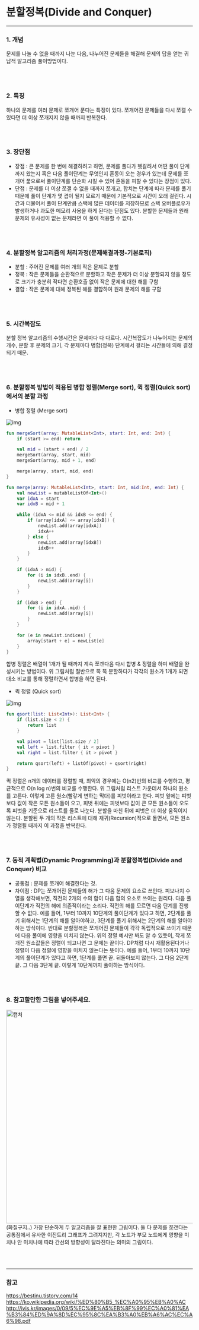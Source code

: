 # 분할정복(Divide and Conquer)    
---   

### 1. 개념     
문제를 나눌 수 없을 때까지 나눈 다음, 나누어진 문제들을 해결해  문제의 답을 얻는 귀납적 알고리즘 풀이방법이다.
    
        
            
 <br></br>
     
         
           

### 2. 특징    
하나의 문제를 여러 문제로 쪼개어 푼다는 특징이 있다. 쪼개어진 문제들을 다시 쪼갤 수 있다면 더 이상 쪼개지지 않을 때까지 반복한다.


 <br></br>
          




### 3. 장단점     
- 장점 : 큰 문제를 한 번에 해결하려고 하면, 문제를 풀다가 헷갈려서 어떤 풀이 단계까지 왔는지 혹은 다음 풀이단계는 무엇인지 혼동이 오는 경우가 있는데 문제를 쪼개어 풂으로써 풀이단계를
단순화 시킬 수 있어 혼동을 피할 수 있다는 장점이 있다.
- 단점 : 문제를 더 이상 쪼갤 수 없을 때까지 쪼개고, 합치는 단계에 따라 문제를 풀기 때문에 풀이 단계가 몇 겹이 될지 모르기 때문에 기본적으로 시간이 오래 걸린다.
시간과 더불어서 풀이 단계만큼 스택에 많은 데이터를 저장하므로 스택 오버플로우가 발생하거나 과도한 메모리 사용을 하게 된다는 단점도 있다.
분할한 문제들과 원래 문제의 유사성이 없는 문제라면 이 풀이 적용할 수 없다.
     
 <br></br>     



### 4. 분할정복 알고리즘의 처리과정(문제해결과정-기본로직)     
- 분할 : 주어진 문제를 여러 개의 작은 문제로 분할
- 정복 : 작은 문제들을 순환적으로 분할하고 작은 문제가 더 이상 분할되지 않을 정도로 크기가 충분히 작다면 순환호출 없이 작은 문제에 대한 해를 구함
- 결합 : 작은 문제에 대해 정복된 해를 결합하여 원래 문제의 해를 구함



 <br></br>     
          




### 5. 시간복잡도     
분할 정복 알고리즘의 수행시간은 문제마다 다 다르다.
시간복잡도가 나누어지는 문제의 개수, 분할 후 문제의 크기, 각 문제마다 병합(정복) 단계에서 걸리는 시간들에 의해 결정되기 때문.




 <br></br>
      
         



### 6. 분할정복 방법이 적용된 병합 정렬(Merge sort), 퀵 정렬(Quick sort)에서의 분할 과정      
- 병합 정렬 (Merge sort)

![img](https://blog.kakaocdn.net/dn/bL9LCR/btq54nCwwSR/a41SK3K2vFwi0ZknuDknv1/img.gif)

```Kotlin
fun mergeSort(array: MutableList<Int>, start: Int, end: Int) {
    if (start >= end) return

    val mid = (start + end) / 2
    mergeSort(array, start, mid)
    mergeSort(array, mid + 1, end)

    merge(array, start, mid, end)
}

fun merge(array: MutableList<Int>, start: Int, mid:Int, end: Int) {
    val newList = mutableListOf<Int>()
    var idxA = start
    var idxB = mid + 1

    while (idxA <= mid && idxB <= end) {
        if (array[idxA] <= array[idxB]) {
            newList.add(array[idxA])
            idxA++
        } else {
            newList.add(array[idxB])
            idxB++
        }
    }

    if (idxA > mid) {
        for (i in idxB..end) {
            newList.add(array[i])
        }
    }

    if (idxB > end) {
        for (i in idxA..mid) {
            newList.add(array[i])
        }
    }

    for (e in newList.indices) {
        array[start + e] = newList[e]
    }
}
```

합병 정렬은 배열이 1개가 될 때까지 계속 쪼갠다음 다시 합병 & 정렬을 하며 배열을 완성시키는 방법이다.
위 그림처럼 절반으로 뚝 뚝 분할하다가 각각의 원소가 1개가 되면 대소 비교를 통해 정렬하면서 합병을 하면 된다. 


- 퀵 정렬 (Quick sort)

![img](https://t1.daumcdn.net/cfile/tistory/996DAB335ACC1BDF16)

```Kotlin
fun qsort(list: List<Int>): List<Int> {
    if (list.size < 2) {
        return list
    }

    val pivot = list[list.size / 2]
    val left = list.filter { it < pivot }
    val right = list.filter { it > pivot }

    return qsort(left) + listOf(pivot) + qsort(right)
}
```

퀵 정렬은 n개의 데이터를 정렬할 때, 최악의 경우에는 O(n2)번의 비교를 수행하고, 평균적으로 O(n log n)번의 비교를 수행한다.
위 그림처럼 리스트 가운데서 하나의 원소를 고른다. 이렇게 고른 원소(빨갛게 변하는 막대)를 피벗이라고 한다.
피벗 앞에는 피벗보다 값이 작은 모든 원소들이 오고, 
피벗 뒤에는 피벗보다 값이 큰 모든 원소들이 오도록 피벗을 기준으로 리스트를 둘로 나눈다. 분할을 마친 뒤에 피벗은 더 이상 움직이지 않는다.
분할된 두 개의 작은 리스트에 대해 재귀(Recursion)적으로 돌면서, 모든 원소가 정렬될 때까지 이 과정을 반복한다.


 <br></br>
     
     
### 7. 동적 계획법(Dynamic Programming)과 분할정복법(Divide and Conquer) 비교
- 공통점 : 문제를 쪼개어 해결한다는 것.
- 차이점 : DP는 쪼개어진 문제들의 해가 그 다음 문제의 요소로 쓰인다. 피보나치 수열을 생각해보면, 직전의 2개의 수의 합이 다음 합의 요소로 쓰이는 원리다. 다음 풀이단계가 직전의 해에 의존적이라는 소리다.
직전의 해를 모르면 다음 단계를 진행할 수 없다. 
예를 들어, 1부터 10까지 10단계의 풀이단계가 있다고 하면, 2단계를 풀기 위해서는 1단계의 해를 알아야하고, 3단계를 풀기 위해서는 2단계의 해를 알아야 하는 방식이다.
반대로 분할정복은 쪼개어진 문제들이 각각 독립적으로 쓰이기 때문에 다음 풀이에 영향을 미치지 않는다. 위의 정렬 예시만 봐도 알 수 있듯이, 작게 쪼개진 원소값들은 정렬이 되고나면 그 문제는 끝이다.
DP처럼 다시 재활용된다거나 정렬이 다음 정렬에 영향을 미치지 않는다는 뜻이다.
예를 들어, 1부터 10까지 10단계의 풀이단계가 있다고 하면, 1단계를 풀면 끝. 뒤돌아보지 않는다. 그 다음 2단계 끝. 그 다음 3단계 끝. 이렇게 10단계까지 풀이하는 방식이다.

 <br></br>

### 8. 참고할만한 그림을 넣어주세요.

<img width="575" alt="캡처" src="https://user-images.githubusercontent.com/75516061/140600493-c4c4b790-0f5a-4a6f-8d51-42627f27d258.PNG">
(화질구지..)
가장 단순하게 두 알고리즘을 잘 표현한 그림이다. 둘 다 문제를 쪼갠다는 공통점에서 유사한 이진트리 그래프가 그려지지만,
각 노드가 부모 노드에게 영향을 미치나 안 미치나에 따라 간선의 방향성이 달라진다는 의미의 그림이다.


 <br></br>



---  
### 참고     
https://bestinu.tistory.com/14 
https://ko.wikipedia.org/wiki/%ED%80%B5_%EC%A0%95%EB%A0%AC
http://ivis.kr/images/0/09/5%EC%9E%A5%EB%8F%99%EC%A0%81%EA%B3%84%ED%9A%8D%EC%95%8C%EA%B3%A0%EB%A6%AC%EC%A6%98.pdf

